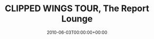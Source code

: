 ---
templateKey: event
guid: 08953323-6eab-11ea-99c5-002590d1d1b0
date: 2010-06-03T00:00:00+00:00
eventTime: 'none'
title: CLIPPED WINGS TOUR, The Report Lounge
artist: CLIPPED WINGS TOUR
city: Portland
venue: The Report Lounge
group: PPF House
guests: MAGNOLIUS, LEO37, USM
---